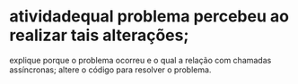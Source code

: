 # atividadequal problema percebeu ao realizar tais alterações;
explique porque o problema ocorreu e o qual a relação com chamadas assíncronas;
altere o código para resolver o problema.
